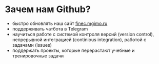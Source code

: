 # Зачем нам Github?

- быстро обновлять наш сайт [finec.mgimo.ru](https://finec.mgimo.ru/)
- поддерживать чатбота в Telegram
- научиться работе с системой контроля версий (version control), непрерывной интеграцией (continious integration), работой с задачами (issues)
- поддержать проекты, которые перерастают учебные и тренировочные задачи
